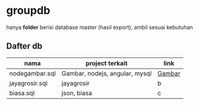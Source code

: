 # groupdb
hanya **folder** berisi database master (hasil export), ambil sesuai kebutuhan
## Dafter db
nama| project terkait| link
------------ | ------------- | -------------
nodegambar.sql| Gambar, nodejs, angular, mysql|[Gambar](https://github.com/kamal-F/Gambar)
jayagrosir.sql| jayagrosir|b
biasa.sql| json, biasa|c
